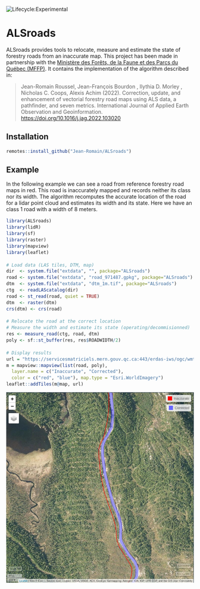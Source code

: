 ![Lifecycle:Experimental](https://img.shields.io/badge/Lifecycle-Experimental-339999)
# ALSroads

ALSroads provides tools to relocate, measure and estimate the state of forestry roads from an inaccurate map. This project has been made in partnership with the [Ministère des Forêts, de la Faune et des Parcs du Québec (MFFP)](https://mffp.gouv.qc.ca/). It contains the implementation of the algorithm described in:

> Jean-Romain Roussel, Jean-François Bourdon , Ilythia D. Morley , Nicholas C. Coops, Alexis Achim (2022). Correction, update, and enhancement of vectorial forestry road maps using ALS data, a pathfinder, and seven metrics. International Journal of Applied Earth Observation and Geoinformation. https://doi.org/10.1016/j.jag.2022.103020


## Installation

``` r
remotes::install_github("Jean-Romain/ALSroads")
```

## Example

In the following example we can see a road from reference forestry road maps in red. This road is inaccurately mapped and records neither its class nor its width. The algorithm recomputes the accurate location of the road for a lidar point cloud and estimates its width and its state. Here we have an class 1 road with a width of 8 meters.

```r
library(ALSroads)
library(lidR)
library(sf)
library(raster)
library(mapview)
library(leaflet)

# Load data (LAS tiles, DTM, map)
dir  <- system.file("extdata", "", package="ALSroads")
road <- system.file("extdata", "road_971487.gpkg", package="ALSroads")
dtm  <- system.file("extdata", "dtm_1m.tif", package="ALSroads")
ctg  <- readLAScatalog(dir)
road <- st_read(road, quiet = TRUE)
dtm  <- raster(dtm)
crs(dtm) <- crs(road)

# Relocate the road at the correct location
# Measure the width and estimate its state (operating/decommisionned)
res <- measure_road(ctg, road, dtm)
poly <- sf::st_buffer(res, res$ROADWIDTH/2)

# Display results
url = "https://servicesmatriciels.mern.gouv.qc.ca:443/erdas-iws/ogc/wmts/Inventaire_Ecoforestier/Inventaire_Ecoforestier/default/GoogleMapsCompatibleExt2:epsg:3857/{z}/{y}/{x}.jpg"
m = mapview::mapview(list(road, poly),
  layer.name = c("Inaccurate", "Corrected"),
  color = c("red", "blue"), map.type = "Esri.WorldImagery")
leaflet::addTiles(m@map, url)
```

![](inst/extdata/screenshot.png)


